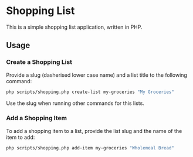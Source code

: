 # Shopping List

This is a simple shopping list application, written in PHP.

## Usage

### Create a Shopping List

Provide a slug (dasherised lower case name) and a list title to the following command:

```bash
php scripts/shopping.php create-list my-groceries "My Groceries"
```

Use the slug when running other commands for this lists.

### Add a Shopping Item

To add a shopping item to a list, provide the list slug and the name of the item to add:

```bash
php scripts/shopping.php add-item my-groceries "Wholemeal Bread"
```
